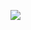 
![](https://lh7-rt.googleusercontent.com/docsz/AD_4nXeff6636YIifXBPRBaTVFrYqn1BbwaG5w-o1UcYyw4O9RXcwwkBRZF_g9hRcY3JBGgraZo6s-_GhaonfjPauMyUZsWzPXN1cziEUj8NSOWjeCVWQih095xt9LibGbUiUsn1MSl6toMD1nRuyPB0KmQNzFeW?key=VL6rlxHif1n3cbsABqzaLg)
